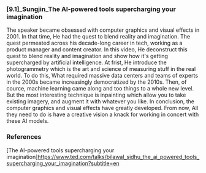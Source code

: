 ### [9.1]_Sungjin_The AI-powered tools supercharging your imagination

The speaker became obsessed with computer graphics and visual effects in 2001. In that time, He had the quest to blend reality and imagination. The quest permeated across his decade-long career in tech, working as a product manager and content creator.
In this video, He deconstruct this quest to blend reality and imagination and show how it's getting supercharged by artificial intelligence.
At frist, He introduce the photogrammetry which is the art and science of measuring stuff in the real world. To do this, What required massive data centers and teams of experts in the 2000s became increasingly democratized by the 2010s. Then, of cource, machine learning came along and too things to a whole new level.
But the most interesting technique is inpainting which allow you to take existing imagery, and augment it with whatever you like.
In conclusion, the computer graphics and visual effects have greatly developed. From now, All they need to do is have a creative vision a knack for working in concert with these AI models.

### References
[The AI-powered tools supercharging your imagination]https://www.ted.com/talks/bilawal_sidhu_the_ai_powered_tools_supercharging_your_imagination?subtitle=en